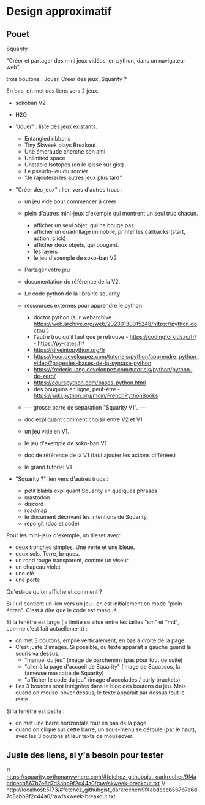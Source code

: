 # Design approximatif

## Pouet

Squarity

"Créer et partager des mini jeux vidéos, en python, dans un navigateur web"

trois boutons : Jouer, Créer des jeux, Squarity ?

En bas, on met des liens vers 2 jeux.
 - sokoban V2
 - H2O


 - "Jouer" : liste des jeux existants.
   * Entangled ribbons
   * Tiny Skweek plays Breakout
   * Une émeraude cherche son ami
   * Unlimited space
   * Unstable Isotopes (on le laisse sur gist)
   * Le pseudo-jeu du sorcier
   * "Je rajouterai les autres jeux plus tard"
 - "Créer des jeux" : lien vers d'autres trucs :
   * un jeu vide pour commencer à créer
   * plein d'autres mini-jeux d'exemple qui montrent un seul truc chacun.
     * afficher un seul objet, qui ne bouge pas.
     * afficher un quadrillage immobile, printer les callbacks (start, action, click)
     * afficher deux objets, qui bougent.
     * les layers
     * le jeu d'exemple de soko-ban V2
   * Partager votre jeu
   * documentation de référence de la V2.
   * Le code python de la librairie squarity
   * ressources externes pour apprendre le python
     * doctor python (sur webarchive https://web.archive.org/web/20230130015248/https://python.doctor/ )
     * l'autre truc qu'il faut que je retrouve - https://codingforkids.io/fr/ - https://py-rates.fr/
     * https://diveintopython.org/fr
     * https://koor.developpez.com/tutoriels/python/apprendre_python_video/?page=les-bases-de-la-syntaxe-python
     * https://frederic-lang.developpez.com/tutoriels/python/python-de-zero/
     * https://courspython.com/bases-python.html
     * des bouquins en ligne, peut-être - https://wiki.python.org/moin/FrenchPythonBooks

   * --- grosse barre de séparation "Squarity V1". ---
   * doc expliquant comment choisir entre V2 et V1
   * un jeu vide en V1.
   * le jeu d'exemple de soko-ban V1
   * doc de référence de la V1 (faut ajouter les actions différées)
   * le grand tutoriel V1
 - "Squarity ?" lien vers d'autres trucs :
   * petit blabla expliquant Squarity en quelques phrases
   * mastodon
   * discord
   * roadmap
   * le document décrivant les intentions de Squarity.
   * repo git (doc et code)

Pour les mini-jeux d'exemple, un tileset avec:

 - deux tronches simples. Une verte et une bleue.
 - deux sols. Terre, briques.
 - un rond rouge transparent, comme un viseur.
 - un chapeau violet
 - une clé
 - une porte

Qu'est-ce qu'on affiche et comment ?

Si l'url contient un lien vers un jeu : on est initialement en mode "plein écran". C'est à dire que le code est masqué.

Si la fenêtre est large (la limite se situe entre les tailles "sm" et "md", comme c'est fait actuellement) :

 - on met 3 boutons, empilé verticalement, en bas à droite de la page.
 - C'est juste 3 images. Si possible, du texte apparaît à gauche quand la souris va dessus.
   * "manuel du jeu" (image de parchemin) (pas pour tout de suite)
   * "aller à la page d'accueil de Squarity" (image de Squassos, la fameuse mascotte de Squarity)
   * "afficher le code du jeu" (image d'accolades / curly brackets)
 - Les 3 boutons sont intégrées dans le bloc des boutons du jeu. Mais quand on mouse-hover dessus, le texte apparait par dessus tout le reste.

Si la fenêtre est petite :

 - on met une barre horizontale tout en bas de la page.
 - quand on clique sur cette barre, un sous-menu se déroule (par le haut), avec les 3 boutons et leur texte de mouseover.



## Juste des liens, si y'a besoin pour tester

// https://squarity.pythonanywhere.com/#fetchez_githubgist_darkrecher/9f4abdcecb567b7e6d7d8abb9f2c44a0/raw/skweek-breakout.txt
// http://localhost:5173/#fetchez_githubgist_darkrecher/9f4abdcecb567b7e6d7d8abb9f2c44a0/raw/skweek-breakout.txt

